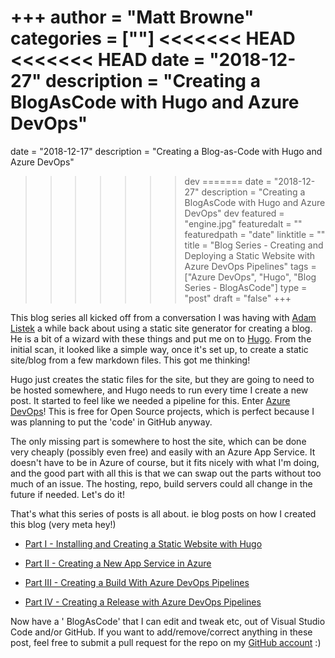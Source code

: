 +++
author = "Matt Browne"
categories = [""]
<<<<<<< HEAD
<<<<<<< HEAD
date = "2018-12-27"
description = "Creating a BlogAsCode with Hugo and Azure DevOps"
=======
date = "2018-12-17"
description = "Creating a Blog-as-Code with Hugo and Azure DevOps"
>>>>>>> dev
=======
date = "2018-12-27"
description = "Creating a BlogAsCode with Hugo and Azure DevOps"
>>>>>>> dev
featured = "engine.jpg"
featuredalt = ""
featuredpath = "date"
linktitle = ""
title = "Blog Series - Creating and Deploying a Static Website with Azure DevOps Pipelines"
tags = ["Azure DevOps", "Hugo", "Blog Series - BlogAsCode"]
type = "post"
draft = "false"
+++

This blog series all kicked off from a conversation I was having with [Adam Listek](https://twitter.com/alistek) a while back about using a static site generator for creating a blog.  He is a bit of a wizard with these things and put me on to [Hugo](https://gohugo.io/).  From the initial scan, it looked like a simple way, once it's set up, to create a static site/blog from a few markdown files.  This got me thinking!

Hugo just creates the static files for the site, but they are going to need to be hosted somewhere, and Hugo needs to run every time I create a new post.  It started to feel like we needed a pipeline for this.  Enter [Azure DevOps](https://azure.microsoft.com/en-gb/services/devops/)!  This is free for Open Source projects, which is perfect because I was planning to put the 'code' in GitHub anyway.

The only missing part is somewhere to host the site, which can be done very cheaply (possibly even free) and easily with an Azure App Service.  It doesn't have to be in Azure of course, but it fits nicely with what I'm doing, and the good part with all this is that we can swap out the parts without too much of an issue.  The hosting, repo, build servers could all change in the future if needed.  Let's do it!

That's what this series of posts is all about. ie blog posts on how I created this blog (very meta hey!)

* [Part I - Installing and Creating a Static Website with Hugo](/blog/part-i-installing-and-creating-a-static-website-with-hugo/)

* [Part II - Creating a New App Service in Azure](/blog/part-ii-creating-a-new-app-service-in-azure/)

* [Part III - Creating a Build With Azure DevOps Pipelines](/blog/part-iii-creating-a-build-with-azure-devops-pipelines/)

* [Part IV - Creating a Release with Azure DevOps Pipelines](/blog/part-iv-creating-a-release-with-azure-devops-pipelines/)

Now have a ' BlogAsCode' that I can edit and tweak etc, out of Visual Studio Code and/or GitHub.  If you want to add/remove/correct anything in these post, feel free to submit a pull request for the repo on my [GitHub account](https://github.com/MattBrowne1/blog) :)